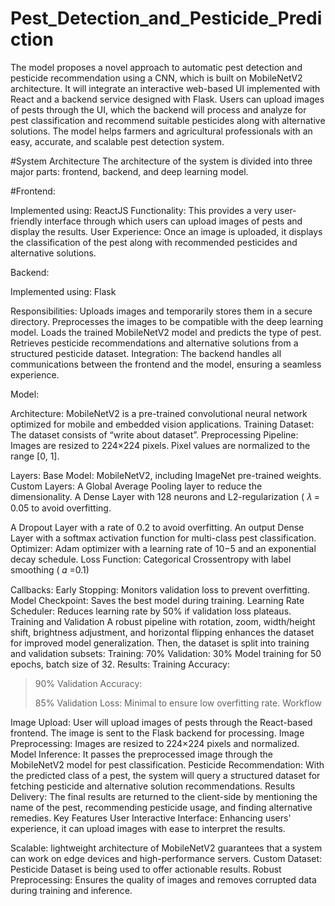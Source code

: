 # Pest_Detection_and_Pesticide_Prediction

The model proposes a novel approach to automatic pest detection and pesticide recommendation using a CNN, which is built on MobileNetV2 architecture. It will integrate an interactive web-based UI implemented with React and a backend service designed with Flask. Users can upload images of pests through the UI, which the backend will process and analyze for pest classification and recommend suitable pesticides along with alternative solutions. The model helps farmers and agricultural professionals with an easy, accurate, and scalable pest detection system.

#System Architecture
The architecture of the system is divided into three major parts: frontend, backend, and deep learning model.

#Frontend:

Implemented using: ReactJS
Functionality: This provides a very user-friendly interface through which users can upload images of pests and display the results.
User Experience: Once an image is uploaded, it displays the classification of the pest along with recommended pesticides and alternative solutions.

Backend:

Implemented using: Flask

Responsibilities:
Uploads images and temporarily stores them in a secure directory. Preprocesses the images to be compatible with the deep learning model. Loads the trained MobileNetV2 model and predicts the type of pest. Retrieves pesticide recommendations and alternative solutions from a structured pesticide dataset. Integration: The backend handles all communications between the frontend and the model, ensuring a seamless experience. 

Model:

Architecture: MobileNetV2 is a pre-trained convolutional neural network optimized for mobile and embedded vision applications.
Training Dataset: The dataset consists of “write about dataset”.
Preprocessing Pipeline:
Images are resized to
224×224 pixels.
Pixel values are normalized to the range [0, 1].

Layers:
Base Model: MobileNetV2, including ImageNet pre-trained weights.
Custom Layers:
A Global Average Pooling layer to reduce the dimensionality.
A Dense Layer with 128 neurons and L2-regularization (
𝜆 = 0.05 to avoid overfitting.

A Dropout Layer with a rate of 0.2 to avoid overfitting.
An output Dense Layer with a softmax activation function for multi-class pest classification.
Optimizer: Adam optimizer with a learning rate of 10−5
and an exponential decay schedule.
Loss Function: Categorical Crossentropy with label smoothing ( 𝛼 =0.1)

Callbacks:
Early Stopping: Monitors validation loss to prevent overfitting.
Model Checkpoint: Saves the best model during training.
Learning Rate Scheduler: Reduces learning rate by 50% if validation loss plateaus.
Training and Validation
A robust pipeline with rotation, zoom, width/height shift, brightness adjustment, and horizontal flipping enhances the dataset for improved model generalization.
Then, the dataset is split into training and validation subsets:
Training: 70%
Validation: 30%
Model training for 50 epochs, batch size of 32.
Results:
Training Accuracy:


>90%
Validation Accuracy:
>
>85%
Validation Loss: Minimal to ensure low overfitting rate.
Workflow

Image Upload:
User will upload images of pests through the React-based frontend.
The image is sent to the Flask backend for processing. Image Preprocessing: Images are resized to 224×224 pixels and normalized. Model Inference: It passes the preprocessed image through the MobileNetV2 model for pest classification. Pesticide Recommendation: With the predicted class of a pest, the system will query a structured dataset for fetching pesticide and alternative solution recommendations. Results Delivery: The final results are returned to the client-side by mentioning the name of the pest, recommending pesticide usage, and finding alternative remedies. Key Features
User Interactive Interface: Enhancing users' experience, it can upload images with ease to interpret the results.

Scalable: lightweight architecture of MobileNetV2 guarantees that a system can work on edge devices and high-performance servers.
Custom Dataset: Pesticide Dataset is being used to offer actionable results.
Robust Preprocessing: Ensures the quality of images and removes corrupted data during training and inference.

